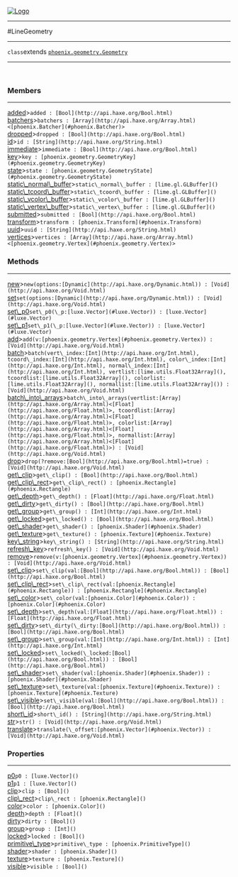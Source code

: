 
[![Logo](../../../images/logo.png)](../../../api/index.html)

---



#LineGeometry



---

`class`extends <code><span>[phoenix.geometry.Geometry]()</span></code>
<span class="meta">

</span>


---

&nbsp;
&nbsp;

<h3>Members</h3> <hr/><span class="member apipage">
            <a name="added"><a class="lift" href="#added">added</a></a><a title="inherited from phoenix.geometry.Geometry" class="tooltip inherited">&gt;</a><code class="signature apipage">added : [Bool](http://api.haxe.org/Bool.html)</code><br/></span>
        <span class="small_desc_flat"></span><span class="member apipage">
            <a name="batchers"><a class="lift" href="#batchers">batchers</a></a><a title="inherited from phoenix.geometry.Geometry" class="tooltip inherited">&gt;</a><code class="signature apipage">batchers : [Array](http://api.haxe.org/Array.html)&lt;[phoenix.Batcher](#phoenix.Batcher)&gt;</code><br/></span>
        <span class="small_desc_flat"></span><span class="member apipage">
            <a name="dropped"><a class="lift" href="#dropped">dropped</a></a><a title="inherited from phoenix.geometry.Geometry" class="tooltip inherited">&gt;</a><code class="signature apipage">dropped : [Bool](http://api.haxe.org/Bool.html)</code><br/></span>
        <span class="small_desc_flat"></span><span class="member apipage">
            <a name="id"><a class="lift" href="#id">id</a></a><a title="inherited from phoenix.geometry.Geometry" class="tooltip inherited">&gt;</a><code class="signature apipage">id : [String](http://api.haxe.org/String.html)</code><br/></span>
        <span class="small_desc_flat"></span><span class="member apipage">
            <a name="immediate"><a class="lift" href="#immediate">immediate</a></a><a title="inherited from phoenix.geometry.Geometry" class="tooltip inherited">&gt;</a><code class="signature apipage">immediate : [Bool](http://api.haxe.org/Bool.html)</code><br/></span>
        <span class="small_desc_flat"></span><span class="member apipage">
            <a name="key"><a class="lift" href="#key">key</a></a><a title="inherited from phoenix.geometry.Geometry" class="tooltip inherited">&gt;</a><code class="signature apipage">key : [phoenix.geometry.GeometryKey](#phoenix.geometry.GeometryKey)</code><br/></span>
        <span class="small_desc_flat"></span><span class="member apipage">
            <a name="state"><a class="lift" href="#state">state</a></a><a title="inherited from phoenix.geometry.Geometry" class="tooltip inherited">&gt;</a><code class="signature apipage">state : [phoenix.geometry.GeometryState](#phoenix.geometry.GeometryState)</code><br/></span>
        <span class="small_desc_flat"></span><span class="member apipage">
            <a name="static_normal_buffer"><a class="lift" href="#static_normal_buffer">static\_normal\_buffer</a></a><a title="inherited from phoenix.geometry.Geometry" class="tooltip inherited">&gt;</a><code class="signature apipage">static\_normal\_buffer : [lime.gl.GLBuffer]()</code><br/></span>
        <span class="small_desc_flat"></span><span class="member apipage">
            <a name="static_tcoord_buffer"><a class="lift" href="#static_tcoord_buffer">static\_tcoord\_buffer</a></a><a title="inherited from phoenix.geometry.Geometry" class="tooltip inherited">&gt;</a><code class="signature apipage">static\_tcoord\_buffer : [lime.gl.GLBuffer]()</code><br/></span>
        <span class="small_desc_flat"></span><span class="member apipage">
            <a name="static_vcolor_buffer"><a class="lift" href="#static_vcolor_buffer">static\_vcolor\_buffer</a></a><a title="inherited from phoenix.geometry.Geometry" class="tooltip inherited">&gt;</a><code class="signature apipage">static\_vcolor\_buffer : [lime.gl.GLBuffer]()</code><br/></span>
        <span class="small_desc_flat"></span><span class="member apipage">
            <a name="static_vertex_buffer"><a class="lift" href="#static_vertex_buffer">static\_vertex\_buffer</a></a><a title="inherited from phoenix.geometry.Geometry" class="tooltip inherited">&gt;</a><code class="signature apipage">static\_vertex\_buffer : [lime.gl.GLBuffer]()</code><br/></span>
        <span class="small_desc_flat"></span><span class="member apipage">
            <a name="submitted"><a class="lift" href="#submitted">submitted</a></a><a title="inherited from phoenix.geometry.Geometry" class="tooltip inherited">&gt;</a><code class="signature apipage">submitted : [Bool](http://api.haxe.org/Bool.html)</code><br/></span>
        <span class="small_desc_flat"></span><span class="member apipage">
            <a name="transform"><a class="lift" href="#transform">transform</a></a><a title="inherited from phoenix.geometry.Geometry" class="tooltip inherited">&gt;</a><code class="signature apipage">transform : [phoenix.Transform](#phoenix.Transform)</code><br/></span>
        <span class="small_desc_flat"></span><span class="member apipage">
            <a name="uuid"><a class="lift" href="#uuid">uuid</a></a><a title="inherited from phoenix.geometry.Geometry" class="tooltip inherited">&gt;</a><code class="signature apipage">uuid : [String](http://api.haxe.org/String.html)</code><br/></span>
        <span class="small_desc_flat"></span><span class="member apipage">
            <a name="vertices"><a class="lift" href="#vertices">vertices</a></a><a title="inherited from phoenix.geometry.Geometry" class="tooltip inherited">&gt;</a><code class="signature apipage">vertices : [Array](http://api.haxe.org/Array.html)&lt;[phoenix.geometry.Vertex](#phoenix.geometry.Vertex)&gt;</code><br/></span>
        <span class="small_desc_flat"></span>

<h3>Methods</h3> <hr/><span class="method apipage">
            <a name="new"><a class="lift" href="#new">new</a></a><a title="inherited from phoenix.geometry.Geometry" class="tooltip inherited">&gt;</a><code class="signature apipage">new(options:<span>[Dynamic](http://api.haxe.org/Dynamic.html)</span>) : [Void](http://api.haxe.org/Void.html)</code><br/><span class="small_desc_flat"></span>
        </span>
    <span class="method apipage">
            <a name="set"><a class="lift" href="#set">set</a></a><code class="signature apipage">set(options:<span>[Dynamic](http://api.haxe.org/Dynamic.html)</span>) : [Void](http://api.haxe.org/Void.html)</code><br/><span class="small_desc_flat"></span>
        </span>
    <span class="method apipage">
            <a name="set_p0"><a class="lift" href="#set_p0">set\_p0</a></a><code class="signature apipage">set\_p0(\_p:<span>[luxe.Vector](#luxe.Vector)</span>) : [luxe.Vector](#luxe.Vector)</code><br/><span class="small_desc_flat"></span>
        </span>
    <span class="method apipage">
            <a name="set_p1"><a class="lift" href="#set_p1">set\_p1</a></a><code class="signature apipage">set\_p1(\_p:<span>[luxe.Vector](#luxe.Vector)</span>) : [luxe.Vector](#luxe.Vector)</code><br/><span class="small_desc_flat"></span>
        </span>
    <span class="method apipage">
            <a name="add"><a class="lift" href="#add">add</a></a><a title="inherited from phoenix.geometry.Geometry" class="tooltip inherited">&gt;</a><code class="signature apipage">add(v:<span>[phoenix.geometry.Vertex](#phoenix.geometry.Vertex)</span>) : [Void](http://api.haxe.org/Void.html)</code><br/><span class="small_desc_flat"></span>
        </span>
    <span class="method apipage">
            <a name="batch"><a class="lift" href="#batch">batch</a></a><a title="inherited from phoenix.geometry.Geometry" class="tooltip inherited">&gt;</a><code class="signature apipage">batch(vert\_index:<span>[Int](http://api.haxe.org/Int.html)</span>, tcoord\_index:<span>[Int](http://api.haxe.org/Int.html)</span>, color\_index:<span>[Int](http://api.haxe.org/Int.html)</span>, normal\_index:<span>[Int](http://api.haxe.org/Int.html)</span>, vertlist:<span>[lime.utils.Float32Array]()</span>, tcoordlist:<span>[lime.utils.Float32Array]()</span>, colorlist:<span>[lime.utils.Float32Array]()</span>, normallist:<span>[lime.utils.Float32Array]()</span>) : [Void](http://api.haxe.org/Void.html)</code><br/><span class="small_desc_flat"></span>
        </span>
    <span class="method apipage">
            <a name="batch_into_arrays"><a class="lift" href="#batch_into_arrays">batch\_into\_arrays</a></a><a title="inherited from phoenix.geometry.Geometry" class="tooltip inherited">&gt;</a><code class="signature apipage">batch\_into\_arrays(vertlist:<span>[Array](http://api.haxe.org/Array.html)&lt;[Float](http://api.haxe.org/Float.html)&gt;</span>, tcoordlist:<span>[Array](http://api.haxe.org/Array.html)&lt;[Float](http://api.haxe.org/Float.html)&gt;</span>, colorlist:<span>[Array](http://api.haxe.org/Array.html)&lt;[Float](http://api.haxe.org/Float.html)&gt;</span>, normallist:<span>[Array](http://api.haxe.org/Array.html)&lt;[Float](http://api.haxe.org/Float.html)&gt;</span>) : [Void](http://api.haxe.org/Void.html)</code><br/><span class="small_desc_flat"></span>
        </span>
    <span class="method apipage">
            <a name="drop"><a class="lift" href="#drop">drop</a></a><a title="inherited from phoenix.geometry.Geometry" class="tooltip inherited">&gt;</a><code class="signature apipage">drop(?remove:<span>[Bool](http://api.haxe.org/Bool.html)=true</span>) : [Void](http://api.haxe.org/Void.html)</code><br/><span class="small_desc_flat"></span>
        </span>
    <span class="method apipage">
            <a name="get_clip"><a class="lift" href="#get_clip">get\_clip</a></a><a title="inherited from phoenix.geometry.Geometry" class="tooltip inherited">&gt;</a><code class="signature apipage">get\_clip() : [Bool](http://api.haxe.org/Bool.html)</code><br/><span class="small_desc_flat"></span>
        </span>
    <span class="method apipage">
            <a name="get_clip_rect"><a class="lift" href="#get_clip_rect">get\_clip\_rect</a></a><a title="inherited from phoenix.geometry.Geometry" class="tooltip inherited">&gt;</a><code class="signature apipage">get\_clip\_rect() : [phoenix.Rectangle](#phoenix.Rectangle)</code><br/><span class="small_desc_flat"></span>
        </span>
    <span class="method apipage">
            <a name="get_depth"><a class="lift" href="#get_depth">get\_depth</a></a><a title="inherited from phoenix.geometry.Geometry" class="tooltip inherited">&gt;</a><code class="signature apipage">get\_depth() : [Float](http://api.haxe.org/Float.html)</code><br/><span class="small_desc_flat"></span>
        </span>
    <span class="method apipage">
            <a name="get_dirty"><a class="lift" href="#get_dirty">get\_dirty</a></a><a title="inherited from phoenix.geometry.Geometry" class="tooltip inherited">&gt;</a><code class="signature apipage">get\_dirty() : [Bool](http://api.haxe.org/Bool.html)</code><br/><span class="small_desc_flat"></span>
        </span>
    <span class="method apipage">
            <a name="get_group"><a class="lift" href="#get_group">get\_group</a></a><a title="inherited from phoenix.geometry.Geometry" class="tooltip inherited">&gt;</a><code class="signature apipage">get\_group() : [Int](http://api.haxe.org/Int.html)</code><br/><span class="small_desc_flat"></span>
        </span>
    <span class="method apipage">
            <a name="get_locked"><a class="lift" href="#get_locked">get\_locked</a></a><a title="inherited from phoenix.geometry.Geometry" class="tooltip inherited">&gt;</a><code class="signature apipage">get\_locked() : [Bool](http://api.haxe.org/Bool.html)</code><br/><span class="small_desc_flat"></span>
        </span>
    <span class="method apipage">
            <a name="get_shader"><a class="lift" href="#get_shader">get\_shader</a></a><a title="inherited from phoenix.geometry.Geometry" class="tooltip inherited">&gt;</a><code class="signature apipage">get\_shader() : [phoenix.Shader](#phoenix.Shader)</code><br/><span class="small_desc_flat"></span>
        </span>
    <span class="method apipage">
            <a name="get_texture"><a class="lift" href="#get_texture">get\_texture</a></a><a title="inherited from phoenix.geometry.Geometry" class="tooltip inherited">&gt;</a><code class="signature apipage">get\_texture() : [phoenix.Texture](#phoenix.Texture)</code><br/><span class="small_desc_flat"></span>
        </span>
    <span class="method apipage">
            <a name="key_string"><a class="lift" href="#key_string">key\_string</a></a><a title="inherited from phoenix.geometry.Geometry" class="tooltip inherited">&gt;</a><code class="signature apipage">key\_string() : [String](http://api.haxe.org/String.html)</code><br/><span class="small_desc_flat"></span>
        </span>
    <span class="method apipage">
            <a name="refresh_key"><a class="lift" href="#refresh_key">refresh\_key</a></a><a title="inherited from phoenix.geometry.Geometry" class="tooltip inherited">&gt;</a><code class="signature apipage">refresh\_key() : [Void](http://api.haxe.org/Void.html)</code><br/><span class="small_desc_flat"></span>
        </span>
    <span class="method apipage">
            <a name="remove"><a class="lift" href="#remove">remove</a></a><a title="inherited from phoenix.geometry.Geometry" class="tooltip inherited">&gt;</a><code class="signature apipage">remove(v:<span>[phoenix.geometry.Vertex](#phoenix.geometry.Vertex)</span>) : [Void](http://api.haxe.org/Void.html)</code><br/><span class="small_desc_flat"></span>
        </span>
    <span class="method apipage">
            <a name="set_clip"><a class="lift" href="#set_clip">set\_clip</a></a><a title="inherited from phoenix.geometry.Geometry" class="tooltip inherited">&gt;</a><code class="signature apipage">set\_clip(val:<span>[Bool](http://api.haxe.org/Bool.html)</span>) : [Bool](http://api.haxe.org/Bool.html)</code><br/><span class="small_desc_flat"></span>
        </span>
    <span class="method apipage">
            <a name="set_clip_rect"><a class="lift" href="#set_clip_rect">set\_clip\_rect</a></a><a title="inherited from phoenix.geometry.Geometry" class="tooltip inherited">&gt;</a><code class="signature apipage">set\_clip\_rect(val:<span>[phoenix.Rectangle](#phoenix.Rectangle)</span>) : [phoenix.Rectangle](#phoenix.Rectangle)</code><br/><span class="small_desc_flat"></span>
        </span>
    <span class="method apipage">
            <a name="set_color"><a class="lift" href="#set_color">set\_color</a></a><a title="inherited from phoenix.geometry.Geometry" class="tooltip inherited">&gt;</a><code class="signature apipage">set\_color(val:<span>[phoenix.Color](#phoenix.Color)</span>) : [phoenix.Color](#phoenix.Color)</code><br/><span class="small_desc_flat"></span>
        </span>
    <span class="method apipage">
            <a name="set_depth"><a class="lift" href="#set_depth">set\_depth</a></a><a title="inherited from phoenix.geometry.Geometry" class="tooltip inherited">&gt;</a><code class="signature apipage">set\_depth(val:<span>[Float](http://api.haxe.org/Float.html)</span>) : [Float](http://api.haxe.org/Float.html)</code><br/><span class="small_desc_flat"></span>
        </span>
    <span class="method apipage">
            <a name="set_dirty"><a class="lift" href="#set_dirty">set\_dirty</a></a><a title="inherited from phoenix.geometry.Geometry" class="tooltip inherited">&gt;</a><code class="signature apipage">set\_dirty(\_dirty:<span>[Bool](http://api.haxe.org/Bool.html)</span>) : [Bool](http://api.haxe.org/Bool.html)</code><br/><span class="small_desc_flat"></span>
        </span>
    <span class="method apipage">
            <a name="set_group"><a class="lift" href="#set_group">set\_group</a></a><a title="inherited from phoenix.geometry.Geometry" class="tooltip inherited">&gt;</a><code class="signature apipage">set\_group(val:<span>[Int](http://api.haxe.org/Int.html)</span>) : [Int](http://api.haxe.org/Int.html)</code><br/><span class="small_desc_flat"></span>
        </span>
    <span class="method apipage">
            <a name="set_locked"><a class="lift" href="#set_locked">set\_locked</a></a><a title="inherited from phoenix.geometry.Geometry" class="tooltip inherited">&gt;</a><code class="signature apipage">set\_locked(\_locked:<span>[Bool](http://api.haxe.org/Bool.html)</span>) : [Bool](http://api.haxe.org/Bool.html)</code><br/><span class="small_desc_flat"></span>
        </span>
    <span class="method apipage">
            <a name="set_shader"><a class="lift" href="#set_shader">set\_shader</a></a><a title="inherited from phoenix.geometry.Geometry" class="tooltip inherited">&gt;</a><code class="signature apipage">set\_shader(val:<span>[phoenix.Shader](#phoenix.Shader)</span>) : [phoenix.Shader](#phoenix.Shader)</code><br/><span class="small_desc_flat"></span>
        </span>
    <span class="method apipage">
            <a name="set_texture"><a class="lift" href="#set_texture">set\_texture</a></a><a title="inherited from phoenix.geometry.Geometry" class="tooltip inherited">&gt;</a><code class="signature apipage">set\_texture(val:<span>[phoenix.Texture](#phoenix.Texture)</span>) : [phoenix.Texture](#phoenix.Texture)</code><br/><span class="small_desc_flat"></span>
        </span>
    <span class="method apipage">
            <a name="set_visible"><a class="lift" href="#set_visible">set\_visible</a></a><a title="inherited from phoenix.geometry.Geometry" class="tooltip inherited">&gt;</a><code class="signature apipage">set\_visible(val:<span>[Bool](http://api.haxe.org/Bool.html)</span>) : [Bool](http://api.haxe.org/Bool.html)</code><br/><span class="small_desc_flat"></span>
        </span>
    <span class="method apipage">
            <a name="short_id"><a class="lift" href="#short_id">short\_id</a></a><a title="inherited from phoenix.geometry.Geometry" class="tooltip inherited">&gt;</a><code class="signature apipage">short\_id() : [String](http://api.haxe.org/String.html)</code><br/><span class="small_desc_flat"></span>
        </span>
    <span class="method apipage">
            <a name="str"><a class="lift" href="#str">str</a></a><a title="inherited from phoenix.geometry.Geometry" class="tooltip inherited">&gt;</a><code class="signature apipage">str() : [Void](http://api.haxe.org/Void.html)</code><br/><span class="small_desc_flat"></span>
        </span>
    <span class="method apipage">
            <a name="translate"><a class="lift" href="#translate">translate</a></a><a title="inherited from phoenix.geometry.Geometry" class="tooltip inherited">&gt;</a><code class="signature apipage">translate(\_offset:<span>[phoenix.Vector](#phoenix.Vector)</span>) : [Void](http://api.haxe.org/Void.html)</code><br/><span class="small_desc_flat"></span>
        </span>
    

<h3>Properties</h3> <hr/><span class="property apipage">
            <a name="p0"><a class="lift" href="#p0">p0</a></a><code class="signature apipage">p0 : [luxe.Vector]()</code><br/><span class="small_desc_flat"></span>
        </span><span class="property apipage">
            <a name="p1"><a class="lift" href="#p1">p1</a></a><code class="signature apipage">p1 : [luxe.Vector]()</code><br/><span class="small_desc_flat"></span>
        </span><span class="property apipage">
            <a name="clip"><a class="lift" href="#clip">clip</a></a><a title="inherited from phoenix.geometry.Geometry" class="tooltip inherited">&gt;</a><code class="signature apipage">clip : [Bool]()</code><br/><span class="small_desc_flat"></span>
        </span><span class="property apipage">
            <a name="clip_rect"><a class="lift" href="#clip_rect">clip\_rect</a></a><a title="inherited from phoenix.geometry.Geometry" class="tooltip inherited">&gt;</a><code class="signature apipage">clip\_rect : [phoenix.Rectangle]()</code><br/><span class="small_desc_flat"></span>
        </span><span class="property apipage">
            <a name="color"><a class="lift" href="#color">color</a></a><a title="inherited from phoenix.geometry.Geometry" class="tooltip inherited">&gt;</a><code class="signature apipage">color : [phoenix.Color]()</code><br/><span class="small_desc_flat"></span>
        </span><span class="property apipage">
            <a name="depth"><a class="lift" href="#depth">depth</a></a><a title="inherited from phoenix.geometry.Geometry" class="tooltip inherited">&gt;</a><code class="signature apipage">depth : [Float]()</code><br/><span class="small_desc_flat"></span>
        </span><span class="property apipage">
            <a name="dirty"><a class="lift" href="#dirty">dirty</a></a><a title="inherited from phoenix.geometry.Geometry" class="tooltip inherited">&gt;</a><code class="signature apipage">dirty : [Bool]()</code><br/><span class="small_desc_flat"></span>
        </span><span class="property apipage">
            <a name="group"><a class="lift" href="#group">group</a></a><a title="inherited from phoenix.geometry.Geometry" class="tooltip inherited">&gt;</a><code class="signature apipage">group : [Int]()</code><br/><span class="small_desc_flat"></span>
        </span><span class="property apipage">
            <a name="locked"><a class="lift" href="#locked">locked</a></a><a title="inherited from phoenix.geometry.Geometry" class="tooltip inherited">&gt;</a><code class="signature apipage">locked : [Bool]()</code><br/><span class="small_desc_flat"></span>
        </span><span class="property apipage">
            <a name="primitive_type"><a class="lift" href="#primitive_type">primitive\_type</a></a><a title="inherited from phoenix.geometry.Geometry" class="tooltip inherited">&gt;</a><code class="signature apipage">primitive\_type : [phoenix.PrimitiveType]()</code><br/><span class="small_desc_flat"></span>
        </span><span class="property apipage">
            <a name="shader"><a class="lift" href="#shader">shader</a></a><a title="inherited from phoenix.geometry.Geometry" class="tooltip inherited">&gt;</a><code class="signature apipage">shader : [phoenix.Shader]()</code><br/><span class="small_desc_flat"></span>
        </span><span class="property apipage">
            <a name="texture"><a class="lift" href="#texture">texture</a></a><a title="inherited from phoenix.geometry.Geometry" class="tooltip inherited">&gt;</a><code class="signature apipage">texture : [phoenix.Texture]()</code><br/><span class="small_desc_flat"></span>
        </span><span class="property apipage">
            <a name="visible"><a class="lift" href="#visible">visible</a></a><a title="inherited from phoenix.geometry.Geometry" class="tooltip inherited">&gt;</a><code class="signature apipage">visible : [Bool]()</code><br/><span class="small_desc_flat"></span>
        </span>

&nbsp;
&nbsp;
&nbsp;
